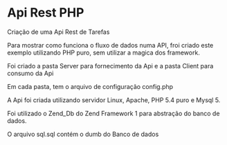 # Api Rest PHP
Criação de uma Api Rest de Tarefas

Para mostrar como funciona o fluxo de dados numa API, froi criado este exemplo utilizando PHP puro, sem utilizar a magica dos framework.

Foi criado a pasta Server para fornecimento da Api e a pasta Client para consumo da Api

Em cada pasta, tem o arquivo de configuração config.php

A Api foi criada utilizando servidor Linux, Apache, PHP 5.4 puro e Mysql 5.

Foi utilizado o Zend_Db do Zend Framework 1 para abstração do banco de dados.

O arquivo sql.sql contém o dumb do Banco de dados
